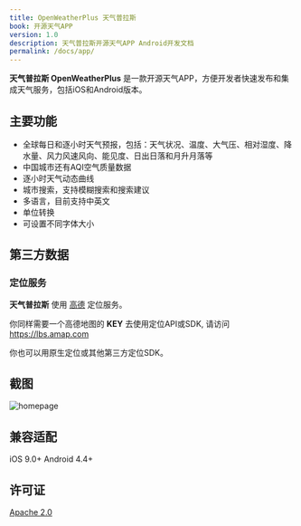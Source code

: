 ```yaml
---
title: OpenWeatherPlus 天气普拉斯
book: 开源天气APP
version: 1.0
description: 天气普拉斯开源天气APP Android开发文档
permalink: /docs/app/
---
```


**天气普拉斯 OpenWeatherPlus** 是一款开源天气APP，方便开发者快速发布和集成天气服务，包括iOS和Android版本。

## 主要功能

- 全球每日和逐小时天气预报，包括：天气状况、温度、大气压、相对湿度、降水量、风力风速风向、能见度、日出日落和月升月落等
- 中国城市还有AQI空气质量数据
- 逐小时天气动态曲线
- 城市搜索，支持模糊搜索和搜索建议
- 多语言，目前支持中英文
- 单位转换
- 可设置不同字体大小

## 第三方数据

### 定位服务

**天气普拉斯** 使用 [高德](https://lbs.amap.com) 定位服务。

你同样需要一个高德地图的 **KEY** 去使用定位API或SDK, 请访问 https://lbs.amap.com

你也可以用原生定位或其他第三方定位SDK。

## 截图

![homepage](https://www.heweather.com/files/owpss.jpg) 

## 兼容适配

iOS 9.0+
Android 4.4+


## 许可证

[Apache 2.0](https://github.com/heweather/OpenWeatherPlus-iOS/blob/master/LICENSE)